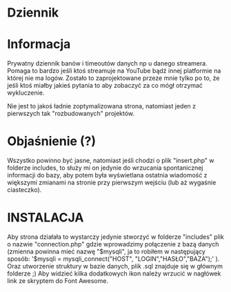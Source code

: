 # Dziennik

# Informacja

Prywatny dziennik banów i timeoutów danych np u danego streamera.
Pomaga to bardzo jeśli ktoś streamuje na YouTube bądź innej platformie na której nie ma logów.
Zostało to zaprojektowane przeze mnie tylko po to, że jeśli ktoś miałby jakieś pytania to aby zobaczyć za co mógł otrzymać wykluczenie.

Nie jest to jakoś ładnie zoptymalizowana strona, natomiast jeden z pierwszych tak "rozbudowanych" projektów.

# Objaśnienie (?)

Wszystko powinno być jasne, natomiast jeśli chodzi o plik "insert.php" w folderze includes, to służy mi on jedynie do wrzucania spontanicznej informacji do bazy, aby potem była wyświetlana ostatnia wiadomość z większymi zmianami na stronie przy pierwszym wejściu (lub aż wygaśnie ciasteczko).

# INSTALACJA

Aby strona działała to wystarczy jedynie stworzyć w folderze "includes" plik o nazwie "connection.php" gdzie wprowadzimy połączenie z bazą danych (zmienna powinna mieć nazwę "$mysqli", ja to robiłem w następujący sposób: '$mysqli = mysqli_connect("HOST", "LOGIN","HASŁO","BAZA");' ).
Oraz utworzenie struktury w bazie danych, plik .sql znajduje się w głównym folderze ;)
Aby widzieć kilka dodatkowych ikon należy wrzucić w nagłówek link ze skryptem do Font Awesome.
